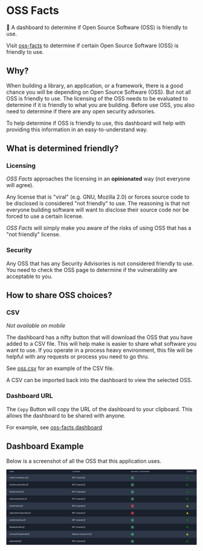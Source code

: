 # OSS Facts

🔎 A dashboard to determine if Open Source Software (OSS) is friendly to use.

Visit [oss-facts](https://oss-facts.vercel.app/) to determine if certain Open Source Software (OSS) is friendly to use.

## Why?

When building a library, an application, or a framework, there is a good chance you will be depending on Open Source
Software (OSS). But not all OSS is friendly to use. The licensing of the OSS needs to be evaluated to determine if it is
friendly to what you are building. Before use OSS, you also need to determine if there are any open security advisories.

To help determine if OSS is friendly to use, this dashboard will help with providing this information in an
easy-to-understand way.

## What is determined friendly?

### Licensing

*OSS Facts* approaches the licensing in an **opinionated** way (not everyone will agree).

Any license that is "viral" (e.g. GNU, Mozilla 2.0) or forces source code to be disclosed is considered "not friendly"
to use. The reasoning is that not everyone building software will want to disclose their source code nor be forced to
use a certain license.

*OSS Facts* will simply make you aware of the risks of using OSS that has a "not friendly" license.

### Security

Any OSS that has any Security Advisories is not considered friendly to use. You need to check the OSS page to determine
if the vulnerability are acceptable to you.

## How to share OSS choices?

### CSV

*Not available on mobile*

The dashboard has a nifty button that will download the OSS that you have added to a CSV file. This will help make is
easier to share what software you want to use. If you operate in a process heavy environment, this file will be helpful
with any requests or process you need to go thru.

See [oss.csv](./oss.csv) for an example of the CSV file.

A CSV can be imported back into the dashboard to view the selected OSS.

### Dashboard URL

The `Copy` Button will copy the URL of the dashboard to your clipboard. This allows the dashboard to be shared with
anyone.

For example,
see [oss-facts dashboard](https://oss-facts.vercel.app/?names=Y2hha3JhLXVpL2NoYWtyYS11aSxlbW90aW9uLWpzL2Vtb3Rpb24sZnJhbWVyL21vdGlvbix6ZW1pcmNvL2pzb24yY3N2LHZlcmNlbC9uZXh0LmpzLG5vZGUtZmV0Y2gvbm9kZS1mZXRjaCxvY3Rva2l0L29jdG9raXQuanMsZmFjZWJvb2svcmVhY3QsbWljcm9zb2Z0L1R5cGVTY3JpcHQsZXNsaW50L2VzbGludA==)

## Dashboard Example

Below is a screenshot of all the OSS that this application uses.

![pic](./pictures/oss-2022-02-05.png)

